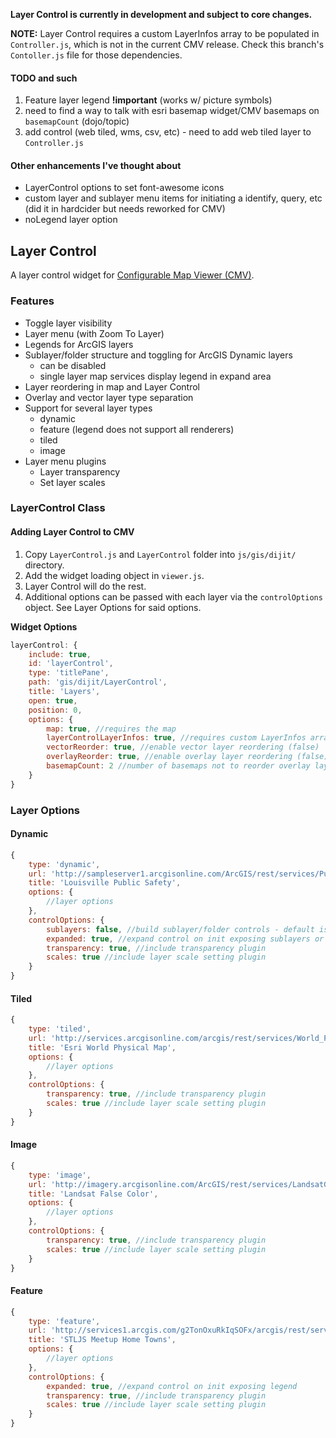 **Layer Control is currently in development and subject to core changes.**

**NOTE:** Layer Control requires a custom LayerInfos array to be populated in `Controller.js`, which is not in the current CMV release. Check this branch's `Contoller.js` file for those dependencies.

#### TODO and such
1. Feature layer legend **!important** (works w/ picture symbols)
2. need to find a way to talk with esri basemap widget/CMV basemaps on `basemapCount` (dojo/topic)
3. add control (web tiled, wms, csv, etc) - need to add web tiled layer to `Controller.js`

#### Other enhancements I've thought about
* LayerControl options to set font-awesome icons
* custom layer and sublayer menu items for initiating a identify, query, etc (did it in hardcider but needs reworked for CMV)
* noLegend layer option

## Layer Control
A layer control widget for [Configurable Map Viewer (CMV)](https://github.com/DavidSpriggs/ConfigurableViewerJSAPI).

### Features
* Toggle layer visibility
* Layer menu (with Zoom To Layer)
* Legends for ArcGIS layers
* Sublayer/folder structure and toggling for ArcGIS Dynamic layers
  * can be disabled
  * single layer map services display legend in expand area
* Layer reordering in map and Layer Control
* Overlay and vector layer type separation
* Support for several layer types
  * dynamic
  * feature (legend does not support all renderers)
  * tiled
  * image
* Layer menu plugins
  * Layer transparency
  * Set layer scales

### LayerControl Class
#### Adding Layer Control to CMV
1. Copy `LayerControl.js` and `LayerControl` folder into `js/gis/dijit/` directory.
2. Add the widget loading object in `viewer.js`.
3. Layer Control will do the rest.
4. Additional options can be passed with each layer via the `controlOptions` object. See Layer Options for said options.

**Widget Options**

``` javascript
layerControl: {
    include: true,
    id: 'layerControl',
    type: 'titlePane',
    path: 'gis/dijit/LayerControl',
    title: 'Layers',
    open: true,
    position: 0,
    options: {
        map: true, //requires the map
        layerControlLayerInfos: true, //requires custom LayerInfos array - the widget's option is LayerInfos
        vectorReorder: true, //enable vector layer reordering (false)
        overlayReorder: true, //enable overlay layer reordering (false)
        basemapCount: 2 //number of basemaps not to reorder overlay layers below (0)
    }
}
```

### Layer Options
#### Dynamic
``` javascript
{
    type: 'dynamic',
    url: 'http://sampleserver1.arcgisonline.com/ArcGIS/rest/services/PublicSafety/PublicSafetyOperationalLayers/MapServer',
    title: 'Louisville Public Safety',
    options: {
        //layer options
    },
    controlOptions: {
        sublayers: false, //build sublayer/folder controls - default is true
        expanded: true, //expand control on init exposing sublayers or legend
        transparency: true, //include transparency plugin
        scales: true //include layer scale setting plugin
    }
}
```

#### Tiled
``` javascript
{
    type: 'tiled',
    url: 'http://services.arcgisonline.com/arcgis/rest/services/World_Physical_Map/MapServer',
    title: 'Esri World Physical Map',
    options: {
        //layer options
    },
    controlOptions: {
        transparency: true, //include transparency plugin
        scales: true //include layer scale setting plugin
    }
}
```

#### Image
``` javascript
{
    type: 'image',
    url: 'http://imagery.arcgisonline.com/ArcGIS/rest/services/LandsatGLS/FalseColor/ImageServer',
    title: 'Landsat False Color',
    options: {
        //layer options
    },
    controlOptions: {
        transparency: true, //include transparency plugin
        scales: true //include layer scale setting plugin
    }
}
```

#### Feature
``` javascript
{
    type: 'feature',
    url: 'http://services1.arcgis.com/g2TonOxuRkIqSOFx/arcgis/rest/services/MeetUpHomeTowns/FeatureServer/0',
    title: 'STLJS Meetup Home Towns',
    options: {
        //layer options
    },
    controlOptions: {
        expanded: true, //expand control on init exposing legend
        transparency: true, //include transparency plugin
        scales: true //include layer scale setting plugin
    }
}
```
